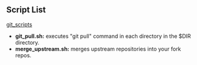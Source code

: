 ## Script List

[git_scripts](https://github.com/panicwithme/my_scripts/tree/master/git_scripts)
- **git_pull.sh:** executes "git pull" command in each directory in the $DIR directory.
- **merge_upstream.sh:** merges upstream repositories into your fork repos.

